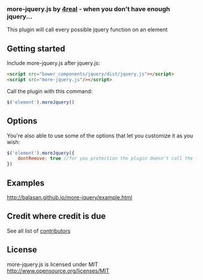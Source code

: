### more-jquery.js by [4real](http://4real.io) - when you don't have enough jquery...  

This plugin will call every possible jquery function on an element

## Getting started

Include more-jquery.js after jquery.js: 
```html
<script src="bower_components/jquery/dist/jquery.js"></script>
<script src="more-jquery.js"/></script>
```

Call the plugin with this command:

```js
$('element').moreJquery()
```
## Options

You're also able to use some of the options that let you customize it as you wish:


```js
$('element').moreJquery({
	dontRemove: true //for you protection the plugin doesn't call the functions that delete your element, but if you're feeling reckless, go ahead and set it to 'false' 
})
```


## Examples

http://balasan.github.io/more-jquery/example.html

## Credit where credit is due

See all list of [contributors](https://github.com/balasan/more-jquery.js/contributors)

## License

more-jquery.js is licensed under MIT http://www.opensource.org/licenses/MIT
